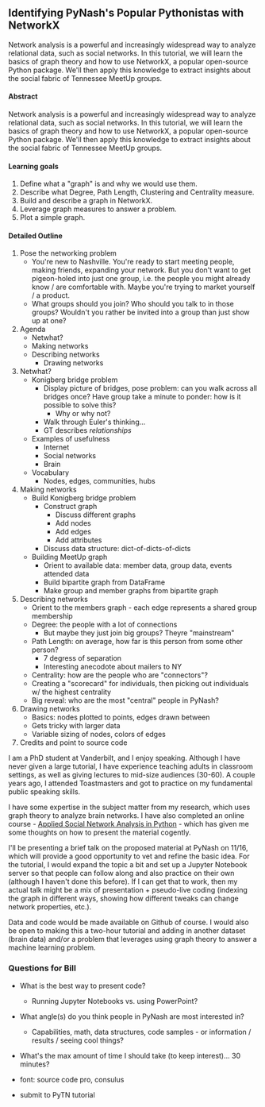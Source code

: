 ## Identifying PyNash's Popular Pythonistas with NetworkX

Network analysis is a powerful and increasingly widespread way to analyze relational data, such as social networks. In this tutorial, we will learn the basics of graph theory and how to use NetworkX, a popular open-source Python package. We'll then apply this knowledge to extract insights about the social fabric of Tennessee MeetUp groups.

#### Abstract
Network analysis is a powerful and increasingly widespread way to analyze relational data, such as social networks. In this tutorial, we will learn the basics of graph theory and how to use NetworkX, a popular open-source Python package. We'll then apply this knowledge to extract insights about the social fabric of Tennessee MeetUp groups.

#### Learning goals
1. Define what a "graph" is and why we would use them.
2. Describe what Degree, Path Length, Clustering and Centrality measure.
3. Build and describe a graph in NetworkX.
4. Leverage graph measures to answer a problem.
5. Plot a simple graph.

#### Detailed Outline
1. Pose the networking problem
	* You're new to Nashville. You're ready to start meeting people, making friends, expanding your network. But you don't want to get pigeon-holed into just one group, i.e. the people you might already know / are comfortable with. Maybe you're trying to market yourself / a product. 
	* What groups should you join? Who should you talk to in those groups? Wouldn't you rather be invited into a group than just show up at one?
2. Agenda
	- Netwhat?
	- Making networks
	- Describing networks
        - Drawing networks
3. Netwhat?
	- Konigberg bridge problem
		* Display picture of bridges, pose problem: can you walk across all bridges once? Have group take a minute to ponder: how is it possible to solve this?
			* Why or why not?
		* Walk through Euler's thinking...
		* GT describes *relationships*
	- Examples of usefulness
		- Internet
		- Social networks
		- Brain
	- Vocabulary
		* Nodes, edges, communities, hubs
4. Making networks
	- Build Konigberg bridge problem
		* Construct graph
			* Discuss different graphs
			* Add nodes
			* Add edges
			* Add attributes
		* Discuss data structure: dict-of-dicts-of-dicts 
	- Building MeetUp graph
		* Orient to available data: member data, group data, events attended data
		* Build bipartite graph from DataFrame
		* Make group and member graphs from bipartite graph
5. Describing networks
	- Orient to the members graph - each edge represents a shared group membership
	- Degree: the people with a lot of connections
		- But maybe they just join big groups? Theyre "mainstream"
	- Path Length: on average, how far is this person from some other person?
		- 7 degress of separation
		- Interesting anecodote about mailers to NY
	- Centrality: how are the people who are "connectors"?
	- Creating a "scorecard" for individuals, then picking out individuals w/ the highest centrality
	- Big reveal: who are the most "central" people in PyNash?
6. Drawing networks
	* Basics: nodes plotted to points, edges drawn between
	* Gets tricky with larger data
	* Variable sizing of nodes, colors of edges
7. Credits and point to source code


I am a PhD student at Vanderbilt, and I enjoy speaking. Although I have never given a large tutorial, I have experience teaching adults in classroom settings, as well as giving lectures to mid-size audiences (30-60). A couple years ago, I attended Toastmasters and got to practice on my fundamental public speaking skills.

I have some expertise in the subject matter from my research, which uses graph theory to analyze brain networks. I have also completed an online course - [Applied Social Network Analysis in Python](https://www.coursera.org/learn/python-social-network-analysis) - which has given me some thoughts on how to present the material cogently. 

I'll be presenting a brief talk on the proposed material at PyNash on 11/16, which will provide a good opportunity to vet and refine the basic idea. For the tutorial, I would expand the topic a bit and set up a Jupyter Notebook server so that people can follow along and also practice on their own (although I haven't done this before). If I can get that to work, then my actual talk might be a mix of presentation + pseudo-live coding (indexing the graph in different ways, showing how different tweaks can change network properties, etc.).

Data and code would be made available on Github of course. I would also be open to making this a two-hour tutorial and adding in another dataset (brain data) and/or a problem that leverages using graph theory to answer a machine learning problem. 


### Questions for Bill
- What is the best way to present code?
	* Running Jupyter Notebooks vs. using PowerPoint?
- What angle(s) do you think people in PyNash are most interested in?
	* Capabilities, math, data structures, code samples - or information / results / seeing cool things?
- What's the max amount of time I should take (to keep interest)... 30 minutes?

- font: source code pro, consulus
- submit to PyTN tutorial

